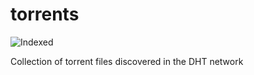 torrents 
========
![Indexed](https://img.shields.io/badge/indexed-22535-blue)

Collection of torrent files discovered in the DHT network
